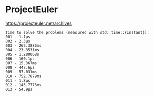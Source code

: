 # ProjectEuler
https://projecteuler.net/archives
```
Time to solve the problems (measured with std::time::{Instant}):
001 - 1.1µs
002 - 2.3µs
003 - 262.3886ms
004 - 23.3531ms
005 - 1.280068s
006 - 160.1µs
007 - 15.367ms
008 - 447.6µs
009 - 57.031ms
010 - 752.7879ms
011 - 1.8µs
012 - 145.7776ms
013 - 54.9µs
```
